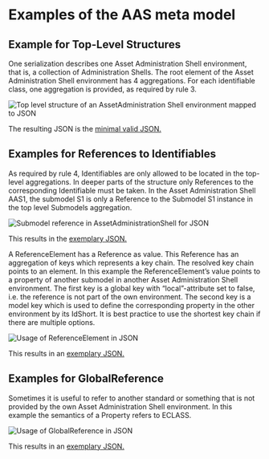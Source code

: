 # Examples of the AAS meta model

## Example for Top-Level Structures
One serialization describes one Asset Administration Shell environment, that is, a collection of Administration Shells. The root element of the Asset Administration Shell environment has 4 aggregations. For each identifiable class, one aggregation is provided, as required by rule 3.

![Top level structure of an AssetAdministration Shell environment mapped to JSON](https://user-images.githubusercontent.com/1814815/147122261-ac77deea-e83e-422d-bff5-f005feaf98d4.png)

The resulting JSON is the [minimal valid JSON.](miniJsonExample.json)

##	Examples for References to Identifiables
As required by rule 4, Identifiables are only allowed to be located in the top-level aggregations. In deeper parts of the structure only References to the corresponding Identifiable must be taken. 
In the Asset Administration Shell AAS1, the submodel S1 is only a Reference to the Submodel S1 instance in the top level Submodels aggregation. 

![Submodel reference in AssetAdministrationShell for JSON](https://user-images.githubusercontent.com/1814815/147664807-91ff8c36-6ddd-4b25-88bb-8048483ff30f.png)

This results in the [exemplary JSON.](ReferencesJsonExample.json)

A ReferenceElement has a Reference as value. This Reference has an aggregation of keys which represents a key chain. The resolved key chain points to an element. In this example the ReferenceElement’s value points to a property of another submodel in another Asset Administration Shell environment. The first key is a global key with “local”-attribute set to false, i.e. the reference is not part of the own environment. The second key is a model key which is used to define the corresponding property in the other environment by its IdShort. It is best practice to use the shortest key chain if there are multiple options. 

![Usage of ReferenceElement in JSON](https://user-images.githubusercontent.com/1814815/147664989-3f76ac5d-3c4b-4854-afe8-3e1e2d0db527.png)

This results in an [exemplary JSON.](ReferenceElement.json)

##	Examples for GlobalReference
Sometimes it is useful to refer to another standard or something that is not provided by the own Asset Administration Shell environment. In this example the semantics of a Property refers to ECLASS. 

![Usage of GlobalReference in JSON](https://user-images.githubusercontent.com/1814815/147665086-1727a769-8a76-4b10-b22e-6d30beae6486.png)

This results in an [exemplary JSON.](GlobalReference.json)
